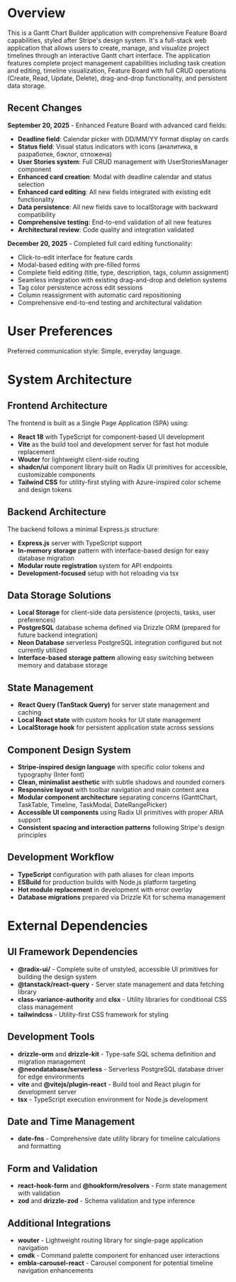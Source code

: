# Overview

This is a Gantt Chart Builder application with comprehensive Feature Board capabilities, styled after Stripe's design system. It's a full-stack web application that allows users to create, manage, and visualize project timelines through an interactive Gantt chart interface. The application features complete project management capabilities including task creation and editing, timeline visualization, Feature Board with full CRUD operations (Create, Read, Update, Delete), drag-and-drop functionality, and persistent data storage.

## Recent Changes
**September 20, 2025** - Enhanced Feature Board with advanced card fields:
- **Deadline field**: Calendar picker with DD/MM/YY format display on cards
- **Status field**: Visual status indicators with icons (аналитика, в разработке, бэклог, отложена)
- **User Stories system**: Full CRUD management with UserStoriesManager component
- **Enhanced card creation**: Modal with deadline calendar and status selection
- **Enhanced card editing**: All new fields integrated with existing edit functionality
- **Data persistence**: All new fields save to localStorage with backward compatibility
- **Comprehensive testing**: End-to-end validation of all new features
- **Architectural review**: Code quality and integration validated

**December 20, 2025** - Completed full card editing functionality:
- Click-to-edit interface for feature cards
- Modal-based editing with pre-filled forms
- Complete field editing (title, type, description, tags, column assignment)  
- Seamless integration with existing drag-and-drop and deletion systems
- Tag color persistence across edit sessions
- Column reassignment with automatic card repositioning
- Comprehensive end-to-end testing and architectural validation

# User Preferences

Preferred communication style: Simple, everyday language.

# System Architecture

## Frontend Architecture
The frontend is built as a Single Page Application (SPA) using:
- **React 18** with TypeScript for component-based UI development
- **Vite** as the build tool and development server for fast hot module replacement
- **Wouter** for lightweight client-side routing
- **shadcn/ui** component library built on Radix UI primitives for accessible, customizable components
- **Tailwind CSS** for utility-first styling with Azure-inspired color scheme and design tokens

## Backend Architecture
The backend follows a minimal Express.js structure:
- **Express.js** server with TypeScript support
- **In-memory storage** pattern with interface-based design for easy database migration
- **Modular route registration** system for API endpoints
- **Development-focused** setup with hot reloading via tsx

## Data Storage Solutions
- **Local Storage** for client-side data persistence (projects, tasks, user preferences)
- **PostgreSQL** database schema defined via Drizzle ORM (prepared for future backend integration)
- **Neon Database** serverless PostgreSQL integration configured but not currently utilized
- **Interface-based storage pattern** allowing easy switching between memory and database storage

## State Management
- **React Query (TanStack Query)** for server state management and caching
- **Local React state** with custom hooks for UI state management
- **LocalStorage hook** for persistent application state across sessions

## Component Design System
- **Stripe-inspired design language** with specific color tokens and typography (Inter font)
- **Clean, minimalist aesthetic** with subtle shadows and rounded corners
- **Responsive layout** with toolbar navigation and main content area
- **Modular component architecture** separating concerns (GanttChart, TaskTable, Timeline, TaskModal, DateRangePicker)
- **Accessible UI components** using Radix UI primitives with proper ARIA support
- **Consistent spacing and interaction patterns** following Stripe's design principles

## Development Workflow
- **TypeScript** configuration with path aliases for clean imports
- **ESBuild** for production builds with Node.js platform targeting
- **Hot module replacement** in development with error overlay
- **Database migrations** prepared via Drizzle Kit for schema management

# External Dependencies

## UI Framework Dependencies
- **@radix-ui/** - Complete suite of unstyled, accessible UI primitives for building the design system
- **@tanstack/react-query** - Server state management and data fetching library
- **class-variance-authority** and **clsx** - Utility libraries for conditional CSS class management
- **tailwindcss** - Utility-first CSS framework for styling

## Development Tools
- **drizzle-orm** and **drizzle-kit** - Type-safe SQL schema definition and migration management
- **@neondatabase/serverless** - Serverless PostgreSQL database driver for edge environments
- **vite** and **@vitejs/plugin-react** - Build tool and React plugin for development server
- **tsx** - TypeScript execution environment for Node.js development

## Date and Time Management
- **date-fns** - Comprehensive date utility library for timeline calculations and formatting

## Form and Validation
- **react-hook-form** and **@hookform/resolvers** - Form state management with validation
- **zod** and **drizzle-zod** - Schema validation and type inference

## Additional Integrations
- **wouter** - Lightweight routing library for single-page application navigation
- **cmdk** - Command palette component for enhanced user interactions
- **embla-carousel-react** - Carousel component for potential timeline navigation enhancements